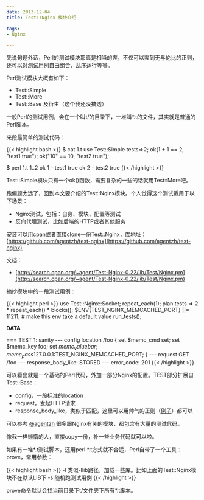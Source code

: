 ```yaml
---
date: 2013-12-04
title: Test::Nginx 模块介绍

tags:
- Nginx

---
```


先说句题外话，Perl的测试模块那真是相当的爽，不仅可以爽到无与伦比的正则，还可以对测试用例自由组合、乱序运行等等。

Perl测试模块大概有如下：

* Test::Simple
* Test::More
* Test::Base 及衍生（这个我还没搞透）

一般Perl的测试用例，会在一个叫t/的目录下，一堆叫*.t的文件，其实就是普通的Perl脚本。

来段最简单的测试代码：

{{< highlight bash >}}
$ cat 1.t
use Test::Simple tests=>2;
ok(1 + 1 == 2, "test1 true");
ok("10" == 10, "test2 true");
    
$ perl 1.t
1..2
ok 1 - test1 true
ok 2 - test2 true
{{< /highlight >}}
    
Test::Simple模块只有一个ok()函数，需要复杂的一些的话就用Test::More吧。

跑偏题太远了，回到本文要介绍的Test::Nginx模块。个人觉得这个测试适用于以下场景：

* Nginx测试，包括：自身、模块、配置等测试
* 反向代理测试，比如后端的HTTP或者其他服务

安装可以用cpan或者直接clone一份Test::Nginx，库地址：[https://github.com/agentzh/test-nginx](https://github.com/agentzh/test-nginx)

文档：

* [http://search.cpan.org/~agent/Test-Nginx-0.22/lib/Test/Nginx.pm](http://search.cpan.org/~agent/Test-Nginx-0.22/lib/Test/Nginx.pm)

摘抄模块中的一段测试用例：

{{< highlight perl >}}
use Test::Nginx::Socket;
repeat_each(1);
plan tests => 2 * repeat_each() * blocks();
$ENV{TEST_NGINX_MEMCACHED_PORT} ||= 11211;  # make this env take a default value
run_tests();

__DATA__

=== TEST 1: sanity
--- config
location /foo {
    set $memc_cmd set;
    set $memc_key foo;
    set $memc_value bar;
    memc_pass 127.0.0.1:$TEST_NGINX_MEMCACHED_PORT;
}
--- request
GET /foo
--- response_body_like: STORED
--- error_code: 201
{{< /highlight >}}

可以看出就是一个基础的Perl代码，外加一部分Nginx的配置。TEST部分扩展自Test::Base：

* config，一段标准的location
* request，发起HTTP请求
* response_body_like，类似于匹配，这里可以用帅气的正则（[例子](https://github.com/smallfish/lua-resty-beanstalkd/blob/master/t/basic.t)）都可以

可以参考 [@agentzh](https://github.com/agentzh/) 很多跟Nginx有关的模块，都包含有大量的测试代码。

像我一样懒惰的人，直接copy一份，补一些业务代码就可以啦。

如果有一堆*.t测试脚本，还用perl *.t方式就不合适，Perl自带了一个工具：prove，常用参数：

{{< highlight bash >}}
-l 类似-Ilib路径，加载一些库。比如上面的Test::Nginx模块不在默认LIB下
-s 随机跑测试用例
{{< /highlight >}}

prove命令默认会找当前目录下t/文件夹下所有*.t脚本。




